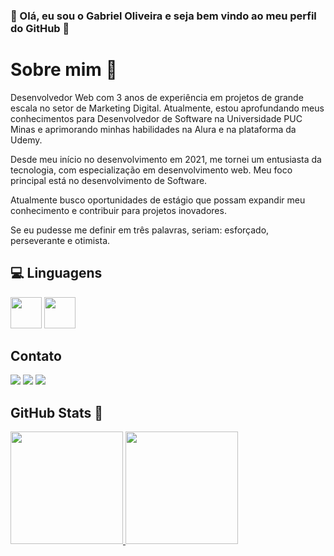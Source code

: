 ### :star2: Olá, eu sou o Gabriel Oliveira e seja bem vindo ao meu perfil do GitHub :star2:

 # Sobre mim :boy: 

Desenvolvedor Web com 3 anos de experiência em projetos de grande escala no setor de Marketing Digital. Atualmente, estou aprofundando meus conhecimentos para Desenvolvedor de Software na Universidade PUC Minas e aprimorando minhas habilidades na Alura e na plataforma da Udemy.

Desde meu início no desenvolvimento em 2021, me tornei um entusiasta da tecnologia, com especialização em desenvolvimento web. Meu foco principal está no desenvolvimento de Software.

Atualmente busco oportunidades de estágio que possam expandir meu conhecimento e contribuir para projetos inovadores.

Se eu pudesse me definir em três palavras, seriam: esforçado, perseverante e otimista.
## :computer: Linguagens

<div>
<img src="https://cdn.jsdelivr.net/gh/devicons/devicon@latest/icons/csharp/csharp-original.svg" width="50" height="50"/>  
<img src="https://cdn.jsdelivr.net/gh/devicons/devicon@latest/icons/python/python-original-wordmark.svg" width="50" height="50"/>
</div>


## Contato

<div>
<a href="https://www.instagram.com/gabrieldliver/?igsh=MWJ3aWcwM2ZkamYxaQ%3D%3D&utm_source=qr" target="_blank"><img loading="lazy" src="https://img.shields.io/badge/-Instagram-%23E4405F?style=for-the-badge&logo=instagram&logoColor=white" target="_blank"></a>
<a href = "mailto:gabrieldev.deoliveira@gmail.com"><img loading="lazy" src="https://img.shields.io/badge/Gmail-D14836?style=for-the-badge&logo=gmail&logoColor=white" target="_blank"></a>
<a href="https://www.linkedin.com/in/gabriel-de-oliveira-b614122a6/" target="_blank"><img loading="lazy" src="https://img.shields.io/badge/-LinkedIn-%230077B5?style=for-the-badge&logo=linkedin&logoColor=white" target="_blank"></a>   
</div>

## GitHub Stats :rocket:
<div>
<a href="https://github.com/OliveiraGabriel2">
<img loading="lazy" height="180em" src="https://github-readme-stats.vercel.app/api/top-langs/?username=OliveiraGabriel2&layout=compact&langs_count=7&theme=dracula"/>
<img loading="lazy" height="180em" src="https://github-readme-stats.vercel.app/api?username=OliveiraGabriel2&show_icons=true&theme=dracula&include_all_commits=true&count_private=true"/>
</div>

  
<!--
## Contribuições-->

<!-- Estou aberto a contribuições e colaborações em projetos interessantes. Se você tiver alguma ideia ou proposta de colaboração, não hesite em entrar em contato comigo!

<!--## Agradecimentos

Gostaria de agradecer a todos os colaboradores e comunidades de código aberto que tornam possível o desenvolvimento de software incrível. Obrigado por todo o apoio e inspiração!

## Licença

Este perfil é distribuído sob a licença [Nome da Licença]. Consulte o arquivo `LICENSE` para obter mais informações.

